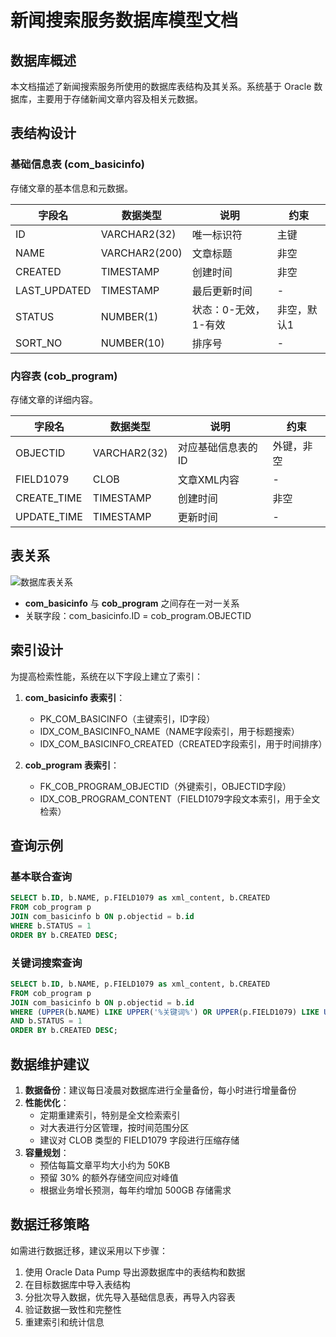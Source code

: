 # 新闻搜索服务数据库模型文档

## 数据库概述

本文档描述了新闻搜索服务所使用的数据库表结构及其关系。系统基于 Oracle 数据库，主要用于存储新闻文章内容及相关元数据。

## 表结构设计

### 基础信息表 (com_basicinfo)

存储文章的基本信息和元数据。

| 字段名 | 数据类型 | 说明 | 约束 |
| ----- | ------- | --- | --- |
| ID | VARCHAR2(32) | 唯一标识符 | 主键 |
| NAME | VARCHAR2(200) | 文章标题 | 非空 |
| CREATED | TIMESTAMP | 创建时间 | 非空 |
| LAST_UPDATED | TIMESTAMP | 最后更新时间 | - |
| STATUS | NUMBER(1) | 状态：0-无效，1-有效 | 非空，默认1 |
| SORT_NO | NUMBER(10) | 排序号 | - |

### 内容表 (cob_program)

存储文章的详细内容。

| 字段名 | 数据类型 | 说明 | 约束 |
| ----- | ------- | --- | --- |
| OBJECTID | VARCHAR2(32) | 对应基础信息表的ID | 外键，非空 |
| FIELD1079 | CLOB | 文章XML内容 | - |
| CREATE_TIME | TIMESTAMP | 创建时间 | 非空 |
| UPDATE_TIME | TIMESTAMP | 更新时间 | - |

## 表关系

![数据库表关系](../images/db_relation.png)

- **com_basicinfo** 与 **cob_program** 之间存在一对一关系
- 关联字段：com_basicinfo.ID = cob_program.OBJECTID

## 索引设计

为提高检索性能，系统在以下字段上建立了索引：

1. **com_basicinfo 表索引**：
   - PK_COM_BASICINFO（主键索引，ID字段）
   - IDX_COM_BASICINFO_NAME（NAME字段索引，用于标题搜索）
   - IDX_COM_BASICINFO_CREATED（CREATED字段索引，用于时间排序）

2. **cob_program 表索引**：
   - FK_COB_PROGRAM_OBJECTID（外键索引，OBJECTID字段）
   - IDX_COB_PROGRAM_CONTENT（FIELD1079字段文本索引，用于全文检索）

## 查询示例

### 基本联合查询

```sql
SELECT b.ID, b.NAME, p.FIELD1079 as xml_content, b.CREATED 
FROM cob_program p 
JOIN com_basicinfo b ON p.objectid = b.id 
WHERE b.STATUS = 1
ORDER BY b.CREATED DESC;
```

### 关键词搜索查询

```sql
SELECT b.ID, b.NAME, p.FIELD1079 as xml_content, b.CREATED 
FROM cob_program p 
JOIN com_basicinfo b ON p.objectid = b.id 
WHERE (UPPER(b.NAME) LIKE UPPER('%关键词%') OR UPPER(p.FIELD1079) LIKE UPPER('%关键词%'))
AND b.STATUS = 1
ORDER BY b.CREATED DESC;
```

## 数据维护建议

1. **数据备份**：建议每日凌晨对数据库进行全量备份，每小时进行增量备份
2. **性能优化**：
   - 定期重建索引，特别是全文检索索引
   - 对大表进行分区管理，按时间范围分区
   - 建议对 CLOB 类型的 FIELD1079 字段进行压缩存储
3. **容量规划**：
   - 预估每篇文章平均大小约为 50KB
   - 预留 30% 的额外存储空间应对峰值
   - 根据业务增长预测，每年约增加 500GB 存储需求

## 数据迁移策略

如需进行数据迁移，建议采用以下步骤：

1. 使用 Oracle Data Pump 导出源数据库中的表结构和数据
2. 在目标数据库中导入表结构
3. 分批次导入数据，优先导入基础信息表，再导入内容表
4. 验证数据一致性和完整性
5. 重建索引和统计信息 